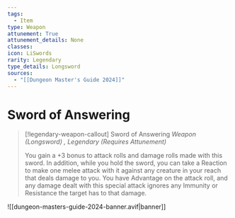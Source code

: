 ```yaml
---
tags:
  - Item
type: Weapon
attunement: True
attunement_details: None
classes:
icon: LiSwords
rarity: Legendary
type_details: Longsword
sources: 
  - "[[Dungeon Master's Guide 2024]]"
---
```

# Sword of Answering
>[!legendary-weapon-callout] Sword of Answering
>_Weapon (Longsword) , Legendary (Requires Attunement)_
>
>You gain a +3 bonus to attack rolls and damage rolls made with this sword. In addition, while you hold the sword, you can take a Reaction to make one melee attack with it against any creature in your reach that deals damage to you. You have Advantage on the attack roll, and any damage dealt with this special attack ignores any Immunity or Resistance the target has to that damage.
>


![[dungeon-masters-guide-2024-banner.avif|banner]]